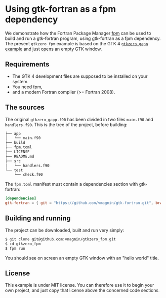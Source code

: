 # Using gtk-fortran as a fpm dependency

We demonstrate how the Fortran Package Manager [fpm](https://fpm.fortran-lang.org/) can be used to build and run a gtk-fortran program, using gtk-fortran as a fpm dependency. The present `gtkzero_fpm` example is based on the GTK 4 [`gtkzero_gapp` example](https://github.com/vmagnin/gtk-fortran/blob/gtk4/examples/gtkzero_gapp.f90) and just opens an empty GTK window.

## Requirements

- The GTK 4 development files are supposed to be installed on your system.
- You need fpm,
- and a modern Fortran compiler (>= Fortran 2008).

## The sources

The original `gtkzero_gapp.f90` has been divided in two files `main.f90` and `handlers.f90`. This is the tree of the project, before building:

```bash
├── app
│   └── main.f90
├── build
├── fpm.toml
├── LICENSE
├── README.md
├── src
│   └── handlers.f90
└── test
    └── check.f90
```

The `fpm.toml` manifest must contain a dependencies section with gtk-fortran:

```toml
[dependencies]
gtk-fortran = { git = "https://github.com/vmagnin/gtk-fortran.git", branch = "gtk4" }
```

## Building and running

The project can be downloaded, built and run very simply:

```bash
$ git clone git@github.com:vmagnin/gtkzero_fpm.git
$ cd gtkzero_fpm
$ fpm run
```
You should see on screen an empty GTK window with an "hello world" title.

## License

This example is under MIT license. You can therefore use it to begin your own project, and just copy that license above the concerned code sections.

